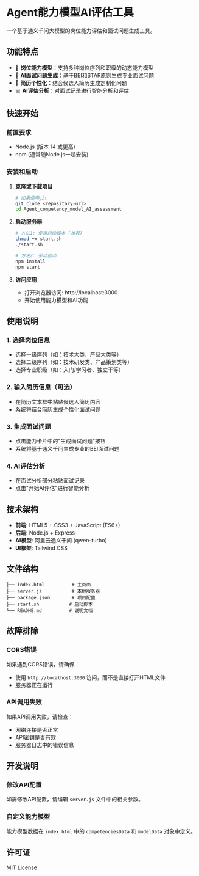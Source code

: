 # Agent能力模型AI评估工具

一个基于通义千问大模型的岗位能力评估和面试问题生成工具。

## 功能特点

- 🎯 **岗位能力模型**：支持多种岗位序列和职级的动态能力模型
- 🤖 **AI面试问题生成**：基于BEI和STAR原则生成专业面试问题
- 📝 **简历个性化**：结合候选人简历生成定制化问题
- 📊 **AI评估分析**：对面试记录进行智能分析和评估

## 快速开始

### 前置要求

- Node.js (版本 14 或更高)
- npm (通常随Node.js一起安装)

### 安装和启动

1. **克隆或下载项目**
   ```bash
   # 如果使用git
   git clone <repository-url>
   cd Agent_competency_model_AI_assessment
   ```

2. **启动服务器**
   ```bash
   # 方法1: 使用启动脚本 (推荐)
   chmod +x start.sh
   ./start.sh
   
   # 方法2: 手动启动
   npm install
   npm start
   ```

3. **访问应用**
   - 打开浏览器访问: http://localhost:3000
   - 开始使用能力模型和AI功能

## 使用说明

### 1. 选择岗位信息
- 选择一级序列（如：技术大类、产品大类等）
- 选择二级序列（如：技术研发类、产品策划类等）
- 选择专业职级（如：入门/学习者、独立干等）

### 2. 输入简历信息（可选）
- 在简历文本框中粘贴候选人简历内容
- 系统将结合简历生成个性化面试问题

### 3. 生成面试问题
- 点击能力卡片中的"生成面试问题"按钮
- 系统将基于通义千问生成专业的BEI面试问题

### 4. AI评估分析
- 在面试分析部分粘贴面试记录
- 点击"开始AI评估"进行智能分析

## 技术架构

- **前端**: HTML5 + CSS3 + JavaScript (ES6+)
- **后端**: Node.js + Express
- **AI模型**: 阿里云通义千问 (qwen-turbo)
- **UI框架**: Tailwind CSS

## 文件结构

```
├── index.html          # 主页面
├── server.js           # 本地服务器
├── package.json        # 项目配置
├── start.sh           # 启动脚本
└── README.md          # 说明文档
```

## 故障排除

### CORS错误
如果遇到CORS错误，请确保：
- 使用 `http://localhost:3000` 访问，而不是直接打开HTML文件
- 服务器正在运行

### API调用失败
如果API调用失败，请检查：
- 网络连接是否正常
- API密钥是否有效
- 服务器日志中的错误信息

## 开发说明

### 修改API配置
如需修改API配置，请编辑 `server.js` 文件中的相关参数。

### 自定义能力模型
能力模型数据在 `index.html` 中的 `competenciesData` 和 `modelData` 对象中定义。

## 许可证

MIT License
